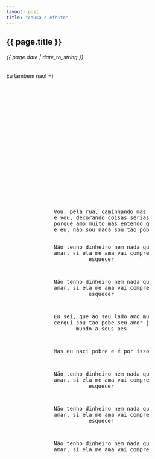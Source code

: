 ```yaml
---
layout: post
title: "causa e efeito"
---
```


## {{ page.title }}
###### {{ page.date | date_to_string }}

Eu tambem nao! =)

<center>
<object width="560" height="315"><param name="movie" value="http://www.youtube.com/v/zdCF5Uknu-8?hl=en_US&amp;version=3"></param><param name="allowFullScreen" value="true"></param><param name="allowscriptaccess" value="always"></param><embed src="http://www.youtube.com/v/zdCF5Uknu-8?hl=en_US&amp;version=3" type="application/x-shockwave-flash" width="560" height="315" allowscriptaccess="always" allowfullscreen="true"></embed></object>
</center>

<center>
<pre style="max-width: 50%;">
Vou, pela rua, caminhando mas pensando em meu amor
e vou, decorando coisas serias que preciso-lhe dizer
porque amo muito mas entendo que tao só de mi esperar
e eu, não sou nada sou tao pobe que nao posso-me casar

Não tenho dinheiro nem nada que dar, eu tenho solamente
amor para amar, si ela me ama vai compreender
si não para sempre vou te esquecer

Não tenho dinheiro nem nada que dar, eu tenho solamente
amor para amar, si ela me ama vai compreender
si não para sempre vou te esquecer

Eu sei, que ao seu lado amo muito e me sinto tao feliz
e sei que adiz cerqui sou tao pobe seu amor já perdi
entao, eu queria ter de todo por o mundo a seus pes

Mas eu naci pobre e é por isso que sempre ninguem me quer

Não tenho dinheiro nem nada que dar eu tenho solamente
amor para amar, si ela me ama vai compreender
si não para sempre vou te esquecer

Não tenho dinheiro nem nada que dar eu tenho solamente
amor para amar, si ela me ama vai compreender
si não para sempre vou te esquecer

Não tenho dinheiro nem nada que dar eu tenho solamente
amor para amar, si ela me ama vai compreender
si não para sempre pote diz-que ser 
</pre>
<center>
